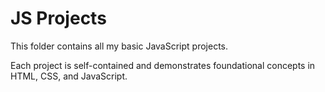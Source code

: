 # JS Projects

This folder contains all my basic JavaScript projects.

Each project is self-contained and demonstrates foundational concepts in HTML, CSS, and JavaScript.